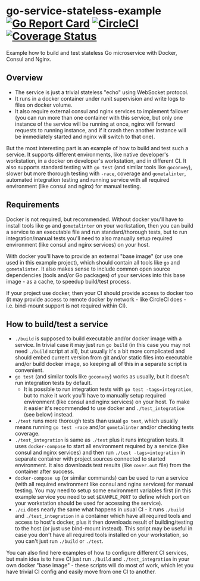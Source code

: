 # go-service-stateless-example [![Go Report Card](https://goreportcard.com/badge/github.com/powerman/go-service-stateless-example)](https://goreportcard.com/report/github.com/powerman/go-service-stateless-example) [![CircleCI](https://circleci.com/gh/powerman/go-service-stateless-example.svg?style=svg)](https://circleci.com/gh/powerman/go-service-stateless-example) [![Coverage Status](https://coveralls.io/repos/github/powerman/go-service-stateless-example/badge.svg?branch=master)](https://coveralls.io/github/powerman/go-service-stateless-example?branch=master)

Example how to build and test stateless Go microservice with Docker,
Consul and Nginx.

## Overview

- The service is just a trivial stateless "echo" using WebSocket protocol.
- It runs in a docker container under runit supervision and write logs to
  files on docker volume.
- It also require external consul and nginx services to implement failover
  (you can run more than one container with this service, but only one
  instance of the service will be running at once, nginx will forward
  requests to running instance, and if it crash then another instance will
  be immediately started and nginx will switch to that one).

But the most interesting part is an example of how to build and test such
a service. It supports different environments, like native developer's
workstation, in a docker on developer's workstation, and in different CI.
It also supports standard testing with `go test` (and similar tools like
`goconvey`), slower but more thorough testing with `-race`, coverage and
`gometalinter`, automated integration testing and running service with all
required environment (like consul and nginx) for manual testing.

## Requirements

Docker is not required, but recommended. Without docker you'll have to
install tools like `go` and `gometalinter` on your workstation, then you
can build a service to an executable file and run standard/thorough tests,
but to run integration/manual tests you'll need to also manually setup
required environment (like consul and nginx services) on your host.

With docker you'll have to provide an external "base image" (or use one
used in this example project), which should contain all tools like `go`
and `gometalinter`. It also makes sense to include common open source
dependencies (tools and/or Go packages) of your services into this base
image - as a cache, to speedup build/test process.

If your project use docker, then your CI should provide access to docker
too (it may provide access to remote docker by network - like CircleCI
does - i.e. bind-mount support is not required within CI).

## How to build/test a service

- `./build` is supposed to build executable and/or docker image with a
  service. In trivial case it may just run `go build` (in this case you
  may not need `./build` script at all), but usually it's a bit more
  complicated and should embed current version from git and/or static
  files into executable and/or build docker image, so keeping all of this
  in a separate script is convenient.
- `go test` (and similar tools like `goconvey`) works as usually, but it
  doesn't run integration tests by default.
    - It is possible to run integration tests with `go test
      -tags=integration`, but to make it work you'll have to manually
      setup required environment (like consul and nginx services) on your
      host. To make it easier it's recommended to use docker and
      `./test_integration` (see below) instead.
- `./test` runs more thorough tests than usual `go test`, which usually
  means running `go test -race` and/or `gometalinter` and/or checking
  tests coverage.
- `./test_integration` is same as `./test` plus it runs integration tests.
  It uses `docker-compose` to start all environment required by a service
  (like consul and nginx services) and then run `./test -tags=integration`
  in separate container with project sources connected to started
  environment. It also downloads test results (like `cover.out` file) from
  the container after success.
- `docker-compose up` (or similar commands) can be used to run a service
  (with all required environment like consul and nginx services) for
  manual testing. You may need to setup some environment variables first
  (in this example service you need to set `$EXAMPLE_PORT` to define which
  port on your workstation should be used for accessing the service).
- `./ci` does nearly the same what happens in usual CI - it runs `./build`
  and `./test_integration` in a container which have all required tools
  and access to host's docker, plus it then downloads result of
  building/testing to the host (or just use bind-mount instead). This
  script may be useful in case you don't have all required tools installed
  on your workstation, so you can't just run `./build` or `./test`.

You can also find here examples of how to configure different CI services,
but main idea is to have CI just run `./build` and `./test_integration` in
your own docker "base image" - these scripts will do most of work, which
let you have trivial CI config and easily move from one CI to another.
